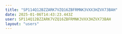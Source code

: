 ```yaml
---
title: "SP114Q12BZZARK7VZQ16ZBFRMNK3VXX3HZVX73BAH"
date: 2025-01-06T14:43:23.443Z
user: SP114Q12BZZARK7VZQ16ZBFRMNK3VXX3HZVX73BAH
layout: "users"
---
```

    